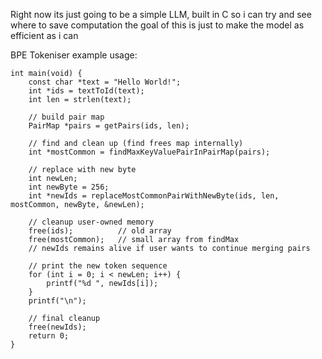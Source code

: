 Right now its just going to be a simple LLM, built in C so i can try and see where to save computation
the goal of this is just to make the model as efficient as i can

BPE Tokeniser example usage:

```
int main(void) {
    const char *text = "Hello World!";
    int *ids = textToId(text);
    int len = strlen(text);

    // build pair map
    PairMap *pairs = getPairs(ids, len);

    // find and clean up (find frees map internally)
    int *mostCommon = findMaxKeyValuePairInPairMap(pairs);

    // replace with new byte
    int newLen;
    int newByte = 256;
    int *newIds = replaceMostCommonPairWithNewByte(ids, len, mostCommon, newByte, &newLen);

    // cleanup user-owned memory
    free(ids);          // old array
    free(mostCommon);   // small array from findMax
    // newIds remains alive if user wants to continue merging pairs

    // print the new token sequence
    for (int i = 0; i < newLen; i++) {
        printf("%d ", newIds[i]);
    }
    printf("\n");

    // final cleanup
    free(newIds);
    return 0;
}
```
